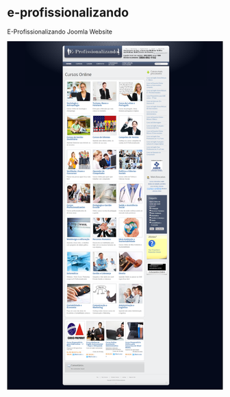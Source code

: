 # e-profissionalizando
E-Profissionalizando Joomla Website

![e-profissionalizando](/screenshots/E-Profissionalizando%20-%20Cursos%20Profissionalizantes%20Online%20Com%20Certificado%20(1).png)
